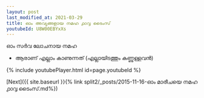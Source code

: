 ```yaml
---
layout: post
last_modified_at: 2021-03-29
title: ഓം അവ്യങ്ങളായ നമഹ ൧൦൮ ടൈംസ്
youtubeId: U8W00EBYxXs
---
```

 
 
 ഓം സർവ ലോചനായ നമഹ 
 
 -  ആരാണ് എല്ലാം കാണുന്നത് (എല്ലായിടത്തും കണ്ണുള്ളവൻ) 
 
  
 
  
 
 
 
 
 
 


{% include youtubePlayer.html id=page.youtubeId %}
 
[Next]({{ site.baseurl }}{% link  split2/_posts/2015-11-16-ഓം മാരീചയെ നമഹ ൧൦൮ ടൈംസ്.md%})
 
